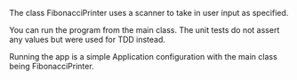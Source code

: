 The class FibonacciPrinter uses a scanner to take in user input as specified.

You can run the program from the main class. The unit tests do not assert any values but were used
for TDD instead.

Running the app is a simple Application configuration with the main class being FibonacciPrinter.
